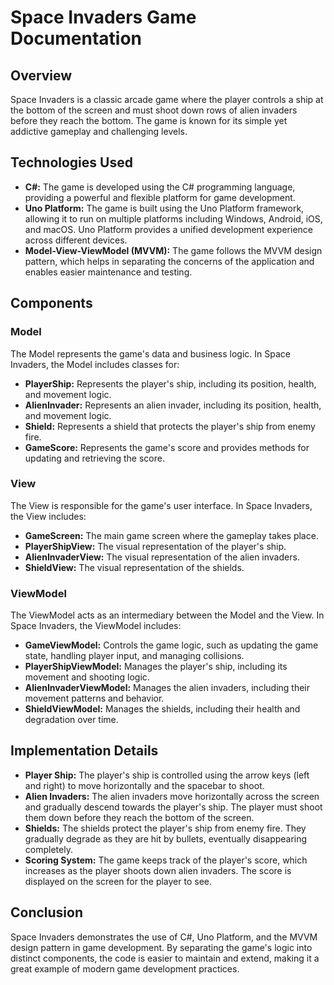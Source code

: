 # Space Invaders Game Documentation

## Overview

Space Invaders is a classic arcade game where the player controls a ship at the bottom of the screen and must shoot down rows of alien invaders before they reach the bottom. The game is known for its simple yet addictive gameplay and challenging levels.

## Technologies Used

- **C#:** The game is developed using the C# programming language, providing a powerful and flexible platform for game development.
- **Uno Platform:** The game is built using the Uno Platform framework, allowing it to run on multiple platforms including Windows, Android, iOS, and macOS. Uno Platform provides a unified development experience across different devices.
- **Model-View-ViewModel (MVVM):** The game follows the MVVM design pattern, which helps in separating the concerns of the application and enables easier maintenance and testing.

## Components

### Model

The Model represents the game's data and business logic. In Space Invaders, the Model includes classes for:

- **PlayerShip:** Represents the player's ship, including its position, health, and movement logic.
- **AlienInvader:** Represents an alien invader, including its position, health, and movement logic.
- **Shield:** Represents a shield that protects the player's ship from enemy fire.
- **GameScore:** Represents the game's score and provides methods for updating and retrieving the score.

### View

The View is responsible for the game's user interface. In Space Invaders, the View includes:

- **GameScreen:** The main game screen where the gameplay takes place.
- **PlayerShipView:** The visual representation of the player's ship.
- **AlienInvaderView:** The visual representation of the alien invaders.
- **ShieldView:** The visual representation of the shields.

### ViewModel

The ViewModel acts as an intermediary between the Model and the View. In Space Invaders, the ViewModel includes:

- **GameViewModel:** Controls the game logic, such as updating the game state, handling player input, and managing collisions.
- **PlayerShipViewModel:** Manages the player's ship, including its movement and shooting logic.
- **AlienInvaderViewModel:** Manages the alien invaders, including their movement patterns and behavior.
- **ShieldViewModel:** Manages the shields, including their health and degradation over time.

## Implementation Details

- **Player Ship:** The player's ship is controlled using the arrow keys (left and right) to move horizontally and the spacebar to shoot.
- **Alien Invaders:** The alien invaders move horizontally across the screen and gradually descend towards the player's ship. The player must shoot them down before they reach the bottom of the screen.
- **Shields:** The shields protect the player's ship from enemy fire. They gradually degrade as they are hit by bullets, eventually disappearing completely.
- **Scoring System:** The game keeps track of the player's score, which increases as the player shoots down alien invaders. The score is displayed on the screen for the player to see.

## Conclusion

Space Invaders demonstrates the use of C#, Uno Platform, and the MVVM design pattern in game development. By separating the game's logic into distinct components, the code is easier to maintain and extend, making it a great example of modern game development practices.


